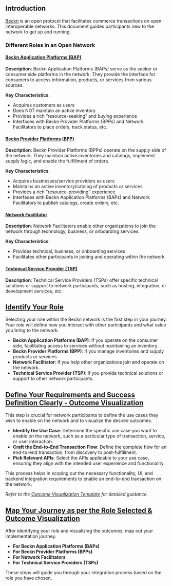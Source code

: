 ## Introduction

[Beckn](https://github.com/beckn) is an open protocol that facilitates commerce transactions on open interoperable networks. This document guides participants new to the network to get up and running.

### Different Roles in an Open Network

#### [Beckn Application Platforms (BAP)](#beckn-application-platforms-bap-1)
**Description**: Beckn Application Platforms (BAPs) serve as the seeker or consumer side platforms in the network. They provide the interface for consumers to access information, products, or services from various sources.

**Key Characteristics**:
- Acquires customers as users
- Does NOT maintain an active inventory
- Provides a rich “resource-seeking” and buying experience
- Interfaces with Beckn Provider Platforms (BPPs) and Network Facilitators to place orders, track status, etc.

#### [Beckn Provider Platforms (BPP)](#beckn-provider-platforms-bpp-1)
**Description**: Beckn Provider Platforms (BPPs) operate on the supply side of the network. They maintain active inventories and catalogs, implement supply logic, and enable the fulfillment of orders.

**Key Characteristics**:
- Acquires businesses/service providers as users
- Maintains an active inventory/catalog of products or services
- Provides a rich “resource-providing” experience
- Interfaces with Beckn Application Platforms (BAPs) and Network Facilitators to publish catalogs, create orders, etc.

#### [Network Facilitator](#network-facilitator-1)
**Description**: Network Facilitators enable other organizations to join the network through technology, business, or onboarding services.

**Key Characteristics**:
- Provides technical, business, or onboarding services
- Facilitates other participants in joining and operating within the network

#### [Technical Service Provider (TSP)](#technical-service-provider-tsp-1)
**Description**: Technical Service Providers (TSPs) offer specific technical solutions or support to network participants, such as hosting, integration, or development services, etc. 

## [Identify Your Role](#identify-your-role)
Selecting your role within the Beckn network is the first step in your journey. Your role will define how you interact with other participants and what value you bring to the network.

- **Beckn Application Platforms (BAP)**: If you operate on the consumer side, facilitating access to services without maintaining an inventory.
- **Beckn Provider Platforms (BPP)**: If you manage inventories and supply products or services.
- **Network Facilitator**: If you help other organizations join and operate on the network.
- **Technical Service Provider (TSP)**: If you provide technical solutions or support to other network participants.

## [Define Your Requirements and Success Definition Clearly - Outcome Visualization](#define-your-requirements-and-success-definition-clearly---outcome-visualization)
This step is crucial for network participants to define the use cases they wish to enable on the network and to visualize the desired outcomes.

- **Identify the Use Case**: Determine the specific use case you want to enable on the network, such as a particular type of transaction, service, or user interaction.
- **Craft the End-to-End Transaction Flow**: Define the complete flow for an end-to-end transaction, from discovery to post-fulfillment.
- **Pick Relevant APIs**: Select the APIs applicable to your use case, ensuring they align with the intended user experience and functionality.

This process helps in scoping out the necessary functionality, UI, and backend integration requirements to enable an end-to-end transaction on the network.


*Refer to the [Outcome Visualization Template](https://docs.google.com/presentation/d/14OLgjGIVQnexu-MvtpY9Y87r1fQOPUOQU_ip1MMWIrw/edit#slide=id.g243ea7a9558_0_218) for detailed guidance.*


## [Map Your Journey as per the Role Selected & Outcome Visualization](#map-your-journey-as-per-the-role-selected--outcome-visualization)
After identifying your role and visualizing the outcomes, map out your implementation journey.

- **For Beckn Application Platforms (BAPs)**
- **For Beckn Provider Platforms (BPPs)**
- **For Network Facilitators**
- **For Technical Service Providers (TSPs)**

These steps will guide you through your integration process based on the role you have chosen.

